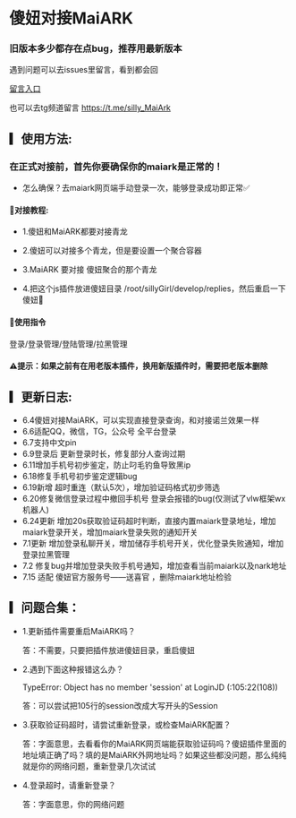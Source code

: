 # 傻妞对接MaiARK

  ### 旧版本多少都存在点bug，推荐用最新版本
  
遇到问题可以去issues里留言，看到都会回

  [留言入口](https://github.com/zhacha222/sillyGirljs/issues/1)

  也可以去tg频道留言
  https://t.me/silly_MaiArk
  
## ▎使用方法:

  ### 在正式对接前，首先你要确保你的maiark是正常的！

* 怎么确保？去maiark网页端手动登录一次，能够登录成功即正常✅

#### 🎈对接教程:

* 1.傻妞和MaiARK都要对接青龙

* 2.傻妞可以对接多个青龙，但是要设置一个聚合容器

* 3.MaiARK 要对接 傻妞聚合的那个青龙

* 4.把这个js插件放进傻妞目录
/root/sillyGirl/develop/replies，然后重启一下傻妞👻

#### 🎈使用指令
  
  登录/登录管理/登陆管理/拉黑管理

#### ⚠️提示：如果之前有在用老版本插件，换用新版插件时，需要把老版本删除



## ▎更新日志:

* 6.4傻妞对接MaiARK，可以实现直接登录查询，和对接诺兰效果一样
* 6.6适配QQ，微信，TG，公众号 全平台登录
* 6.7支持中文pin
* 6.9登录后 更新登录时长，修复部分人查询过期
* 6.11增加手机号初步鉴定，防止叼毛钓鱼导致黑ip
* 6.18修复手机号初步鉴定逻辑bug
* 6.19新增 超时重连（默认5次），增加验证码格式初步筛选
* 6.20修复微信登录过程中撤回手机号 登录会报错的bug(仅测试了vlw框架wx机器人)
* 6.24更新 增加20s获取验证码超时判断，直接内置maiark登录地址，增加maiark登录开关，增加maiark登录失败的通知开关
* 7.1更新 增加登录私聊开关，增加储存手机号开关，优化登录失败通知，增加登录拉黑管理
* 7.2 修复bug并增加登录失败手机号通知，增加查看当前maiark以及nark地址
* 7.15 适配 傻妞官方服务号——送喜官 ，删除maiark地址检验


## ▎问题合集️：

* 1.更新插件需要重启MaiARK吗？

   答：不需要，只要把插件放进傻妞目录，重启傻妞

* 2.遇到下面这种报错这么办？

   TypeError: Object has no member 'session' at LoginJD (<eval>:105:22(108))

   答：可以尝试把105行的session改成大写开头的Session

* 3.获取验证码超时，请尝试重新登录，或检查MaiARK配置？

   答：字面意思，去看看你的MaiARK网页端能获取验证码吗？傻妞插件里面的地址填正确了吗？填的是MaiARK外网地址吗？如果这些都没问题，那么纯纯就是你的网络问题，重新登录几次试试


* 4.登录超时，请重新登录？
  
   答：字面意思，你的网络问题

 
 
